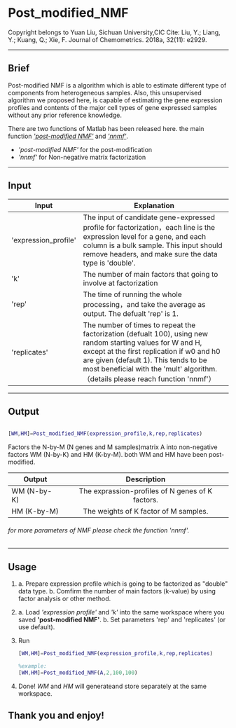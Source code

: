 # Post_modified_NMF
Copyright belongs to Yuan Liu, Sichuan University,CIC
Cite: Liu, Y.; Liang, Y.; Kuang, Q.; Xie, F. Journal of Chemometrics. 2018a, 32(11): e2929.

---

## Brief
Post-modified NMF is a algorithm which is able to estimate different type of components from heterogeneous samples.
Also, this unsupervised algorithm we proposed here, is capable of estimating the gene expression profiles and contents of the major cell types of gene expressed samples without any prior reference knowledge.


There are two functions of Matlab has been released here. the main function [*'post-modified NMF'*](https://github.com/annlyuan/Post_modified_NMF/blob/master/Post_modified_NMF.m) and [*'nnmf'*](https://github.com/annlyuan/Post_modified_NMF/blob/master/nnmf.m). 

* *'post-modified NMF'* for the post-modification
* *'nnmf'* for Non-negative matrix factorization

---

## Input
|Input|Explanation|
|---------|------------------|
|'expression_profile'|The input of candidate gene-expressed profile for factorization，each line is the expression level for a gene, and each column is a bulk sample. This input should remove headers, and make sure the data type is 'double'. |
|'k'|The number of main factors that going to involve at factorization|
|'rep'|The time of running the whole processing，and take the average as output. The defualt 'rep' is 1.|
|'replicates'|The number of times to repeat the factorization (defualt 100), using new random starting values for W and H, except at the first replication if w0 and h0 are given (default 1). This tends to be most beneficial with the 'mult' algorithm.（details please reach function 'nnmf'）|

---

## Output

```matlab

[WM,HM]=Post_modified_NMF(expression_profile,k,rep,replicates)

```
Factors the N-by-M (N genes and M samples)matrix A into non-negative factors
WM (N-by-K) and HM (K-by-M). both WM and HM have been post-modified.

|Output|Description|
|------|:-----------:|
|WM (N-by-K)|The exprassion-profiles of N genes of K factors.
|HM (K-by-M)|The weights of K factor of M samples. 

###### for more parameters of NMF please check the function 'nnmf'.

---

## Usage 

1. a. Prepare expression profile which is going to be factorized as "double" data type.
   b. Comfirm the number of main factors (k-value) by using factor analysis or other method.
   
2. a. Load *'expression profile'* and *'k'* into the same workspace where you saved **'post-modified NMF'**.
   b. Set parameters 'rep' and 'replicates' (or use default).
   
3. Run 
   ```matlab
   [WM,HM]=Post_modified_NMF(expression_profile,k,rep,replicates)
   
   %example:
   [WM,HM]=Post_modified_NMF(A,2,100,100)
   ```
4. Done! *WM* and *HM* will generateand store separately at the same workspace.



## Thank you and enjoy!
